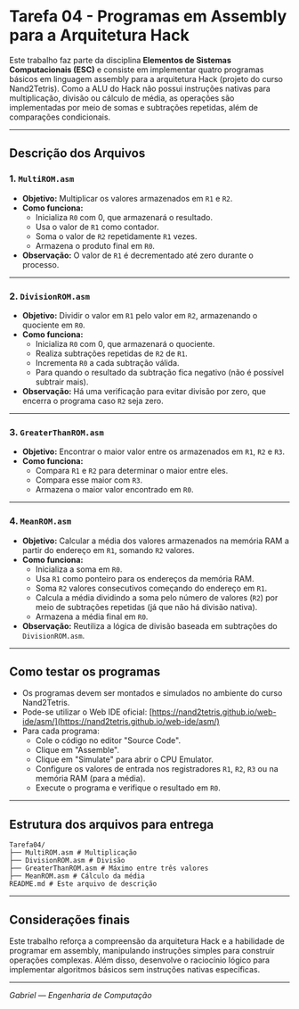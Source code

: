 # Tarefa 04 - Programas em Assembly para a Arquitetura Hack

Este trabalho faz parte da disciplina **Elementos de Sistemas Computacionais (ESC)** e consiste em implementar quatro programas básicos em linguagem assembly para a arquitetura Hack (projeto do curso Nand2Tetris). Como a ALU do Hack não possui instruções nativas para multiplicação, divisão ou cálculo de média, as operações são implementadas por meio de somas e subtrações repetidas, além de comparações condicionais.

---

## Descrição dos Arquivos

### 1. `MultiROM.asm`

- **Objetivo:** Multiplicar os valores armazenados em `R1` e `R2`.
- **Como funciona:** 
  - Inicializa `R0` com 0, que armazenará o resultado.
  - Usa o valor de `R1` como contador.
  - Soma o valor de `R2` repetidamente `R1` vezes.
  - Armazena o produto final em `R0`.
- **Observação:** O valor de `R1` é decrementado até zero durante o processo.

---

### 2. `DivisionROM.asm`

- **Objetivo:** Dividir o valor em `R1` pelo valor em `R2`, armazenando o quociente em `R0`.
- **Como funciona:**
  - Inicializa `R0` com 0, que armazenará o quociente.
  - Realiza subtrações repetidas de `R2` de `R1`.
  - Incrementa `R0` a cada subtração válida.
  - Para quando o resultado da subtração fica negativo (não é possível subtrair mais).
- **Observação:** Há uma verificação para evitar divisão por zero, que encerra o programa caso `R2` seja zero.

---

### 3. `GreaterThanROM.asm`

- **Objetivo:** Encontrar o maior valor entre os armazenados em `R1`, `R2` e `R3`.
- **Como funciona:**
  - Compara `R1` e `R2` para determinar o maior entre eles.
  - Compara esse maior com `R3`.
  - Armazena o maior valor encontrado em `R0`.

---

### 4. `MeanROM.asm`

- **Objetivo:** Calcular a média dos valores armazenados na memória RAM a partir do endereço em `R1`, somando `R2` valores.
- **Como funciona:**
  - Inicializa a soma em `R0`.
  - Usa `R1` como ponteiro para os endereços da memória RAM.
  - Soma `R2` valores consecutivos começando do endereço em `R1`.
  - Calcula a média dividindo a soma pelo número de valores (`R2`) por meio de subtrações repetidas (já que não há divisão nativa).
  - Armazena a média final em `R0`.
- **Observação:** Reutiliza a lógica de divisão baseada em subtrações do `DivisionROM.asm`.

---

## Como testar os programas

- Os programas devem ser montados e simulados no ambiente do curso Nand2Tetris.
- Pode-se utilizar o Web IDE oficial: [https://nand2tetris.github.io/web-ide/asm/](https://nand2tetris.github.io/web-ide/asm/)
- Para cada programa:
  - Cole o código no editor "Source Code".
  - Clique em "Assemble".
  - Clique em "Simulate" para abrir o CPU Emulator.
  - Configure os valores de entrada nos registradores `R1`, `R2`, `R3` ou na memória RAM (para a média).
  - Execute o programa e verifique o resultado em `R0`.

---

## Estrutura dos arquivos para entrega

```properties
Tarefa04/
├── MultiROM.asm # Multiplicação
├── DivisionROM.asm # Divisão
├── GreaterThanROM.asm # Máximo entre três valores
├── MeanROM.asm # Cálculo da média
README.md # Este arquivo de descrição
```

---

## Considerações finais

Este trabalho reforça a compreensão da arquitetura Hack e a habilidade de programar em assembly, manipulando instruções simples para construir operações complexas. Além disso, desenvolve o raciocínio lógico para implementar algoritmos básicos sem instruções nativas específicas.

---

*Gabriel — Engenharia de Computação*  
